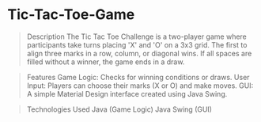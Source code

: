 # Tic-Tac-Toe-Game

> Description
The Tic Tac Toe Challenge is a two-player game where participants take turns placing 'X' and 'O' on a 3x3 grid. The first to align three marks in a row, column, or diagonal wins. If all spaces are filled without a winner, the game ends in a draw.

> Features
Game Logic: Checks for winning conditions or draws.
User Input: Players can choose their marks (X or O) and make moves.
GUI: A simple Material Design interface created using Java Swing.

> Technologies Used
Java (Game Logic)
Java Swing (GUI)
